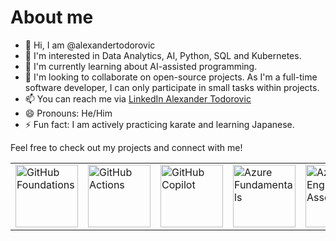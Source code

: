 # About me

- 👋 Hi, I am @alexandertodorovic
- 👀 I'm interested in Data Analytics, AI, Python, SQL and Kubernetes.
- 🌱 I'm currently learning about AI-assisted programming.
- 💞️ I'm looking to collaborate on open-source projects. As I'm a full-time software developer, I can only participate in small tasks within projects.
- 📫 You can reach me via [LinkedIn Alexander Todorovic](https://www.linkedin.com/in/alexander-todorovic-hitosuji/)
- 😄 Pronouns: He/Him
- ⚡ Fun fact: I am actively practicing karate and learning Japanese.

Feel free to check out my projects and connect with me!

<table>
  <tr>
    <td><a href="https://www.credly.com/badges/6332a8ca-8fcd-43c5-87e3-690b2eeeebee"><img src="https://images.credly.com/images/024d0122-724d-4c5a-bd83-cfe3c4b7a073/image.png" alt="GitHub Foundations" width="100"/></a></td>
    <td><a href="https://www.credly.com/badges/ed370dc4-6ccc-431e-96cf-1bdd5a5e43c3"><img src="https://images.credly.com/size/680x680/images/89efc3e7-842b-4790-b09b-9ea5efc71ec3/image.png" alt="GitHub Actions" width="100"/></a></td>
    <td><a href="https://www.credly.com/badges/caea7221-3046-48ea-ab8f-e1a38d4b009f"><img src="https://images.credly.com/size/680x680/images/6b924fae-3cd7-4233-b012-97413c62c85d/blob" alt="GitHub Copilot" width="100"/></a></td>
    <td><a href="https://www.credly.com/badges/aa6e3970-40bb-4dbc-b631-3c5a012c9358"><img src="https://images.credly.com/images/be8fcaeb-c769-4858-b567-ffaaa73ce8cf/image.png" alt="Azure Fundamentals" width="100"/></a></td>
    <td><a href="https://learn.microsoft.com/api/credentials/share/en-us/AlexanderTodorovic-6334/33C01FE4244BEEC?sharingId=7C394C9A7040B629"><img src="https://learn.microsoft.com/media/learn/certification/badges/microsoft-certified-associate-badge.svg" alt="Azure AI Engineer Associate" width="100"/></a></td>
    <td><a href="https://learn.microsoft.com/api/credentials/share/en-us/AlexanderTodorovic-6334/BDFA9865BB69651B?sharingId=7C394C9A7040B629"><img src="https://learn.microsoft.com/media/learn/certification/badges/microsoft-certified-fundamentals-badge.svg" alt="Azure Data Fundamentals" width="100"/></a></td>
    <td><a href="https://learn.microsoft.com/en-us/users/alexandertodorovic-6334/credentials/7569d29a0a7566bd"><img src="https://learn.microsoft.com/media/learn/certification/badges/microsoft-certified-fundamentals-badge.svg" alt="Azure AI Fundamentals" width="100"/></a></td>    
    <td><a href="https://www.credly.com/badges/9444847e-c3b1-4aa1-a161-c26038ba5767"><img src="https://images.credly.com/images/cfaa6dbf-1fd1-467e-b9a9-da2d1f556160/Oracle-Certification-badge_OC-Professional600X600.png" alt="Oracle Advanced PL/SQL Developer Certified Professional" width="100"/></a></td>
  </tr>
</table>
